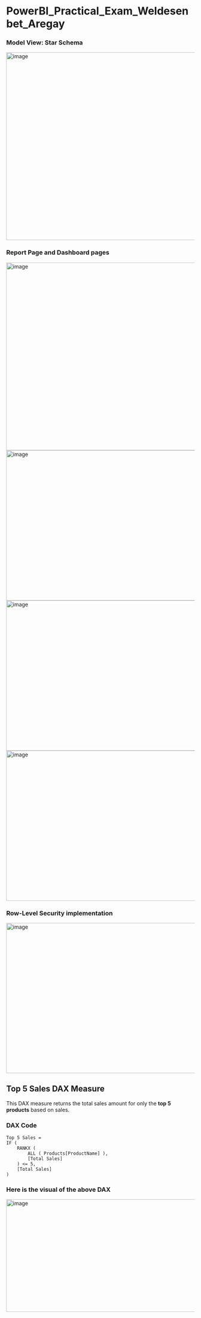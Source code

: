 # PowerBI_Practical_Exam_Weldesenbet_Aregay


### Model View: Star Schema
<img width="1000" height="500" alt="image" src="https://github.com/user-attachments/assets/67a6a29c-4bd1-4d7e-b4db-341ba77e9d69" />

### Report Page and Dashboard pages
<img width="1000" height="500" alt="image" src="https://github.com/user-attachments/assets/b1201a75-e207-4535-a0eb-b3de81144d4c" />
<img width="1000" height="400" alt="image" src="https://github.com/user-attachments/assets/3688d218-5711-47a2-80f4-bc252c941510" />
<img width="1000" height="400" alt="image" src="https://github.com/user-attachments/assets/4d864032-c0d7-451d-a496-1d1c21af99f5" />
<img width="1000" height="400" alt="image" src="https://github.com/user-attachments/assets/4ef6b0ea-8405-4e37-b586-63bdc970c8da" />

### Row-Level Security implementation
<img width="1000" height="400" alt="image" src="https://github.com/user-attachments/assets/b1b6d1fd-44fc-482a-aeee-85d3aa889d37" />





## Top 5 Sales DAX Measure 

This DAX measure returns the total sales amount for only the **top 5 products** based on sales.

### DAX Code
```DAX
Top 5 Sales = 
IF (
    RANKX (
        ALL ( Products[ProductName] ),
        [Total Sales]
    ) <= 5,
    [Total Sales]
)

```
### Here is the visual of the above DAX
<img width="1000" height="300" alt="image" src="https://github.com/user-attachments/assets/d1e69084-bd0b-4885-8662-980e5d436cda" />
